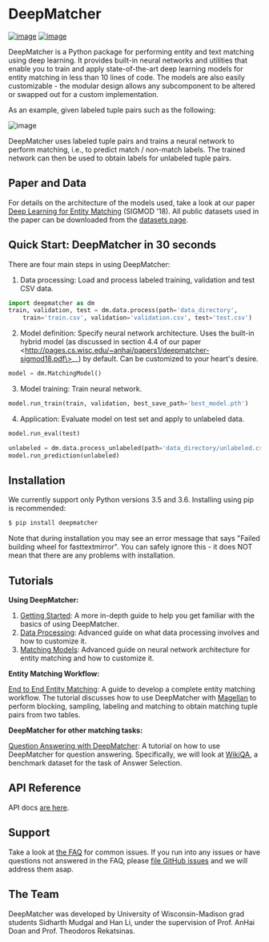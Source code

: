 # DeepMatcher

[![image](https://travis-ci.org/anhaidgroup/deepmatcher.svg?branch=master)](https://travis-ci.org/anhaidgroup/deepmatcher)
[![image](https://img.shields.io/badge/License-BSD%203--Clause-blue.svg)](https://opensource.org/licenses/BSD-3-Clause)

DeepMatcher is a Python package for performing entity and text matching
using deep learning. It provides built-in neural networks and utilities
that enable you to train and apply state-of-the-art deep learning models
for entity matching in less than 10 lines of code. The models are also
easily customizable - the modular design allows any subcomponent to be
altered or swapped out for a custom implementation.

As an example, given labeled tuple pairs such as the
following:

![image](https://raw.githubusercontent.com/anhaidgroup/deepmatcher/master/docs/source/_static/match_input_ex.png)

DeepMatcher uses labeled tuple pairs and trains a neural network to
perform matching, i.e., to predict match / non-match labels. The trained
network can then be used to obtain labels for unlabeled tuple pairs.

## Paper and Data

For details on the architecture of the models used, take a look at our
paper [Deep Learning for Entity
Matching](http://pages.cs.wisc.edu/~anhai/papers1/deepmatcher-sigmod18.pdf)
(SIGMOD '18). All public datasets used in the paper can be downloaded
from the [datasets page](Datasets.md).

## Quick Start: DeepMatcher in 30 seconds

There are four main steps in using DeepMatcher:

1.  Data processing: Load and process labeled training, validation and
    test CSV data.

<!-- end list -->

```python
import deepmatcher as dm
train, validation, test = dm.data.process(path='data_directory',
    train='train.csv', validation='validation.csv', test='test.csv')
```

2.  Model definition: Specify neural network architecture. Uses the
    built-in hybrid model (as discussed in section 4.4 of
    <span class="title-ref">our paper
    \<http://pages.cs.wisc.edu/~anhai/papers1/deepmatcher-sigmod18.pdf\></span>\_\_)
    by default. Can be customized to your heart's desire.

<!-- end list -->

```python
model = dm.MatchingModel()
```

3.  Model training: Train neural network.

<!-- end list -->

```python
model.run_train(train, validation, best_save_path='best_model.pth')
```

4.  Application: Evaluate model on test set and apply to unlabeled data.

<!-- end list -->

```python
model.run_eval(test)

unlabeled = dm.data.process_unlabeled(path='data_directory/unlabeled.csv', trained_model=model)
model.run_prediction(unlabeled)
```

## Installation

We currently support only Python versions 3.5 and 3.6. Installing using
pip is recommended:

```bash
$ pip install deepmatcher
```

Note that during installation you may see an error message that says
"Failed building wheel for fasttextmirror". You can safely ignore this -
it does NOT mean that there are any problems with installation.

## Tutorials

**Using DeepMatcher:**

1.  [Getting
    Started](https://nbviewer.jupyter.org/github/anhaidgroup/deepmatcher/blob/master/examples/getting_started.ipynb):
    A more in-depth guide to help you get familiar with the basics of
    using DeepMatcher.
2.  [Data
    Processing](https://nbviewer.jupyter.org/github/anhaidgroup/deepmatcher/blob/master/examples/data_processing.ipynb):
    Advanced guide on what data processing involves and how to customize
    it.
3.  [Matching
    Models](https://nbviewer.jupyter.org/github/anhaidgroup/deepmatcher/blob/master/examples/matching_models.ipynb):
    Advanced guide on neural network architecture for entity matching
    and how to customize it.

**Entity Matching Workflow:**

[End to End Entity
Matching](https://nbviewer.jupyter.org/github/anhaidgroup/deepmatcher/blob/master/examples/end_to_end_em.ipynb):
A guide to develop a complete entity matching workflow. The tutorial
discusses how to use DeepMatcher with
[Magellan](https://sites.google.com/site/anhaidgroup/projects/magellan)
to perform blocking, sampling, labeling and matching to obtain matching
tuple pairs from two tables.

**DeepMatcher for other matching tasks:**

[Question Answering with
DeepMatcher](https://nbviewer.jupyter.org/github/anhaidgroup/deepmatcher/blob/master/examples/question_answering.ipynb):
A tutorial on how to use DeepMatcher for question answering.
Specifically, we will look at
[WikiQA](https://aclweb.org/anthology/D15-1237), a benchmark dataset for
the task of Answer Selection.

## API Reference

API docs [are here](https://anhaidgroup.github.io/deepmatcher/html/).

## Support

Take a look at [the FAQ](FAQ.md) for common issues. If you run into any
issues or have questions not answered in the FAQ, please [file GitHub
issues](https://github.com/anhaidgroup/deepmatcher/issues) and we will
address them asap.

## The Team

DeepMatcher was developed by University of Wisconsin-Madison grad
students Sidharth Mudgal and Han Li, under the supervision of Prof.
AnHai Doan and Prof. Theodoros Rekatsinas.
